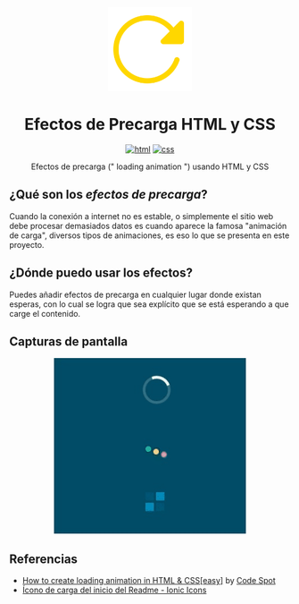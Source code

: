<div align="center">
  <a href="https://marfullsen.github.io/PR-Efectos-de-Precarga-HTML-y-CSS/" rel="noopener">
    <img src="./docs/img/reload.svg" alt="icon" width="150">
  </a>
</div>

<div align="center">

# Efectos de Precarga HTML y CSS

[![html](https://img.shields.io/badge/html-5-blue.svg)](https://html.com/)
[![css](https://img.shields.io/badge/css-3-red.svg)](https://www.w3.org/Style/CSS/Overview.en.html)

</div>

<div align="center">
  Efectos de precarga (" loading animation ") usando HTML y CSS 
</div>

## ¿Qué son los _efectos de precarga_?
Cuando la conexión a internet no es estable, o simplemente el sitio web debe procesar demasiados datos es cuando aparece la famosa "animación de carga", diversos tipos de animaciones, es eso lo que se presenta en este proyecto.

## ¿Dónde puedo usar los efectos?
Puedes añadir efectos de precarga en cualquier lugar donde existan esperas, con lo cual se logra que sea explícito que se está esperando a que carge el contenido.

## Capturas de pantalla

<div align="center">
  <a href="https://marfullsen.github.io/PR-Efectos-de-Precarga-HTML-y-CSS/" rel="noopener">
    <img src="./docs/img/gif_loading_effect.gif" alt="screenshot gif">
  </a>
</div>

## Referencias
- [How to create loading animation in HTML & CSS[easy]](https://www.youtube.com/watch?v=wRIHB0sByB0) by [Code Spot](https://www.youtube.com/channel/UCNSe13znA4YRG-DQJSfjC2Q)
- [Ícono de carga del inicio del Readme - Ionic Icons](https://ionic.io/ionicons)
